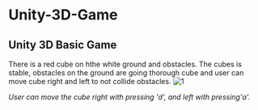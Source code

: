 # Unity-3D-Game
## Unity 3D Basic Game 
There is a red cube on hthe white ground and obstacles. The cubes is stable,
obstacles on the ground are going thorough cube 
and user can move cube right and left to not collide obstacles.
![1](https://user-images.githubusercontent.com/23221280/89709216-ab3d7c80-d986-11ea-9cb9-652c50fb261f.PNG)

*User can move the cube right with pressing 'd', and left with pressing'a'.*
